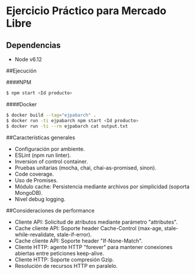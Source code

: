 # Ejercicio Práctico para Mercado Libre

## Dependencias
- Node v6.12

##Ejecución

####NPM

```bash
$ npm start <Id producto>
```

####Docker

````bash
$ docker build --tag="ejpabarch" . 
$ docker run -ti ejpabarch npm start <Id producto>
$ docker run -ti --rm ejpabarch cat output.txt
````

##Características generales

- Configuración por ambiente.
- ESLint (npm run linter).
- Inversion of control container.
- Pruebas unitarias (mocha, chai, chai-as-promised, sinon).
- Code coverage.
- Uso de Promises.
- Módulo cache: Persistencia mediante archivos por simplicidad (soporta MongoDB).
- Nivel debug logging.


##Consideraciones de performance

- Cliente API: Solicitud de atributos mediante parámetro "attributes".
- Cache cliente API: Soporte header Cache-Control (max-age, stale-while-revalidate, stale-if-error).
- Cache cliente API: Soporte header "If-None-Match".
- Cliente HTTP: agente HTTP "forever" para mantener conexiones abiertas entre peticiones keep-alive.
- Cliente HTTP: Soporte compresión Gzip.
- Resolución de recursos HTTP en paralelo.

